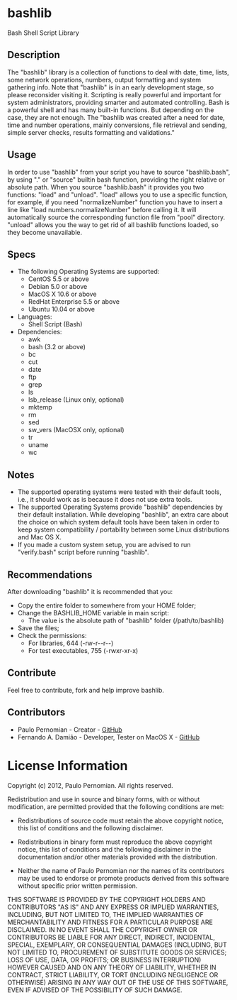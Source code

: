 bashlib
=======

   Bash Shell Script Library


## Description
   The "bashlib" library is a collection of functions to deal with date, time, lists, some network operations, numbers, output formatting and system gathering info.
   Note that "bashlib" is in an early development stage, so please reconsider visiting it.
   Scripting is really powerful and important for system administrators, providing smarter and automated controlling.
   Bash is a powerful shell and has many built-in functions. But depending on the case, they are not enough.
   The "bashlib was created after a need for date, time and number operations, mainly conversions, file retrieval and sending, simple server checks, results formatting and validations."

## Usage
   In order to use "bashlib" from your script you have to source "bashlib.bash", by using "." or "source" builtin bash function, providing the right relative or absolute path.
   When you source "bashlib.bash" it provides you two functions: "load" and "unload".
   "load" allows you to use a specific function, for example, if you need "normalizeNumber" function you have to insert a line like "load numbers.normalizeNumber" before calling it. It will automatically source the corresponding function file from "pool" directory.
   "unload" allows you the way to get rid of all bashlib functions loaded, so they become unavailable.
   

## Specs
* The following Operating Systems are supported:
   * CentOS 5.5 or above
   * Debian 5.0 or above
   * MacOS X 10.6 or above
   * RedHat Enterprise 5.5 or above
   * Ubuntu 10.04 or above
* Languages:
   * Shell Script (Bash)
* Dependencies:
   * awk
   * bash (3.2 or above)
   * bc
   * cut
   * date
   * ftp
   * grep
   * ls
   * lsb_release (Linux only, optional)
   * mktemp
   * rm
   * sed
   * sw_vers (MacOSX only, optional)
   * tr
   * uname
   * wc

## Notes
   * The supported operating systems were tested with their default tools, i.e., it should work as is because it does not use extra tools.
   * The supported Operating Systems provide "bashlib" dependencies by their default installation. While developing "bashlib", an extra care about the choice on which system default tools have been taken in order to keep system compatibility / portability between some Linux distributions and Mac OS X.
   * If you made a custom system setup, you are advised to run "verify.bash" script before running "bashlib".

## Recommendations
   After downloading "bashlib" it is recommended that you:
   - Copy the entire folder to somewhere from your HOME folder;
   - Change the BASHLIB_HOME variable in main script:
      - The value is the absolute path of "bashlib" folder (/path/to/bashlib)
   - Save the files;
   - Check the permissions:
      - For libraries, 644 (-rw-r--r--)
      - For test executables, 755 (-rwxr-xr-x)

## Contribute
   Feel free to contribute, fork and help improve bashlib.

## Contributors
   - Paulo Pernomian - Creator - [GitHub](https://github.com/pernomian)
   - Fernando A. Damião - Developer, Tester on MacOS X - [GitHub](https://github.com/fadamiao)


License Information
===================

Copyright (c) 2012, Paulo Pernomian.
All rights reserved.

Redistribution and use in source and binary forms, with or without modification,
are permitted provided that the following conditions are met:

* Redistributions of source code must retain the above copyright notice,
this list of conditions and the following disclaimer.

* Redistributions in binary form must reproduce the above copyright notice,
this list of conditions and the following disclaimer in the documentation
and/or other materials provided with the distribution.

* Neither the name of Paulo Pernomian nor the names of its
contributors may be used to endorse or promote products derived from this
software without specific prior written permission.

THIS SOFTWARE IS PROVIDED BY THE COPYRIGHT HOLDERS AND CONTRIBUTORS "AS IS" AND
ANY EXPRESS OR IMPLIED WARRANTIES, INCLUDING, BUT NOT LIMITED TO, THE IMPLIED
WARRANTIES OF MERCHANTABILITY AND FITNESS FOR A PARTICULAR PURPOSE ARE
DISCLAIMED. IN NO EVENT SHALL THE COPYRIGHT OWNER OR CONTRIBUTORS BE LIABLE FOR
ANY DIRECT, INDIRECT, INCIDENTAL, SPECIAL, EXEMPLARY, OR CONSEQUENTIAL DAMAGES
(INCLUDING, BUT NOT LIMITED TO, PROCUREMENT OF SUBSTITUTE GOODS OR SERVICES;
LOSS OF USE, DATA, OR PROFITS; OR BUSINESS INTERRUPTION) HOWEVER CAUSED AND ON
ANY THEORY OF LIABILITY, WHETHER IN CONTRACT, STRICT LIABILITY, OR TORT
(INCLUDING NEGLIGENCE OR OTHERWISE) ARISING IN ANY WAY OUT OF THE USE OF THIS
SOFTWARE, EVEN IF ADVISED OF THE POSSIBILITY OF SUCH DAMAGE.
